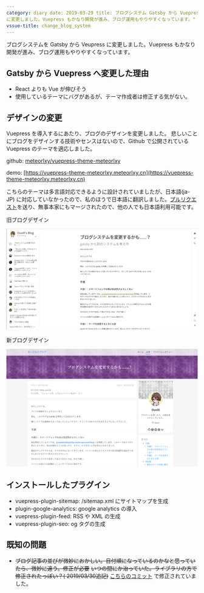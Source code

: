 ```yaml
---
category: diary date: 2019-03-29 title: ブログシステム Gatsby から Vuepress に変更した description: "ブログシステムを Gatsby から Veupress
に変更しました。Vuepress もかなり開発が進み、ブログ運用もやりやすくなっています。"
vssue-title: change_blog_system
---
```


ブログシステムを Gatsby から Veupress に変更しました。Vuepress もかなり開発が進み、ブログ運用もやりやすくなっています。

<!-- more -->

## Gatsby から Vuepress へ変更した理由

- React よりも Vue が伸びそう
- 使用しているテーマにバグがあるが、テーマ作成者は修正する気がない。

## デザインの変更

Vuepress を導入するにあたり、ブログのデザインを変更しました。 悲しいことにブログをデザインする技術やセンスはないので、Github で公開されている Vuepress のテーマを適応しました。

github: [meteorlxy/vuepress-theme-meteorlxy](https://github.com/meteorlxy/vuepress-theme-meteorlxy)

demo: [https://vuepress-theme-meteorlxy.meteorlxy.cn](https://vuepress-theme-meteorlxy.meteorlxy.cn)

こちらのテーマは多言語対応できるように設計されていましたが、日本語(ja-JP)
に対応していなかったので、私のほうで日本語に翻訳しました。[プルリクエスト](https://github.com/meteorlxy/vuepress-theme-meteorlxy/commit/d39a5ca)を送り、無事本家にもマージされたので、他の人でも日本語利用可能です。

旧ブログデザイン

![旧ブログ](./images/old_blog.png)

新ブログデザイン

![現在のブログ](./images/new_blog.png)

## インストールしたプラグイン

- vuepress-plugin-sitemap: /sitemap.xml にサイトマップを生成
- plugin-google-analytics: google analytics の導入
- vuepress-plugin-feed: RSS や XML の生成
- vuepress-plugin-seo: og タグの生成

## 既知の問題

- ~~ブログ記事の並びが微妙におかしい。日付順になっているのかなと思っていたら、微妙に違う。修正が必要~~ ~~いつの間にか治っていた。ライブラリの方で修正されたっぽい？(
  2019/03/30追記)~~ [こちらのコミット](https://github.com/meteorlxy/vuepress-theme-meteorlxy/commit/7da22552d4254f77529cc4af4f22a6a01267eb3a)
  で修正されていました。
